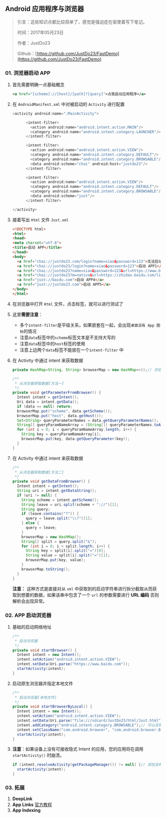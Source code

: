 ## Android 应用程序与浏览器

> 引言：这些知识点都比较简单了，感觉是强迫症在驱使着写下笔记。
>
> 时间：2017年05月23日
>
> 作者：JustDo23
>
> Github：[https://github.com/JustDo23/FastDemo](https://github.com/JustDo23/FastDemo)

### 01. 浏览器启动 APP

1. 首先需要明确一点基础概念

   ```xml
   <a href="[scheme]://[host]/[path]?[query]">点我启动应用程序</a> 
   ```

2. 在 `AndroidManifest.xml` 中对被启动的 `Activity` 进行配置

   ```java
   <activity android:name=".MainActivity">

         <intent-filter>
           <action android:name="android.intent.action.MAIN"/>
           <category android:name="android.intent.category.LAUNCHER"/>
         </intent-filter>

         <intent-filter>
           <action android:name="android.intent.action.VIEW"/>
           <category android:name="android.intent.category.DEFAULT"/>
           <category android:name="android.intent.category.BROWSABLE"/>
           <data android:scheme="chai" android:host="justdo23"/>
         </intent-filter>

         <intent-filter>
           <action android:name="android.intent.action.VIEW"/>
           <category android:name="android.intent.category.DEFAULT"/>
           <category android:name="android.intent.category.BROWSABLE"/>
           <data android:scheme="just"/>
         </intent-filter>

   </activity>
   ```

3. 接着写出 `Html` 文件 `Just.xml`

   ```html
   <!DOCTYPE html>
   <html>
   <head>
   <meta charset="utf-8">
   <title>启动 APP</title>
   </head>
   <body>
     <a href="chai://justdo23.com/login?name=xiao&password=123">无法启动</a>
     <a href="chai://justdo23/login?name=xiao&password=123">启动 APP1</a>
     <a href="chai://justdo23?name=xiao&password=123&url=https://www.baidu.com">启动 APP2</a>
     <a href="chai://justdo23?m=native&url=https://zhidao.baidu.com/list?cid=103106">启动 APP3</a>
     <a href="just://baidu.com">启动 APP4</a>
     <a href="just://justdo23.com">启动 APP5</a>
   </body>
   </html>
   ```

4. 在浏览器中打开 `Html` 文件，点击标签，就可以进行测试了

5. 这里**需要注意**：

   - 多个`intent-filter`是平级关系，如果嵌套在一起，会出现`桌面没有 App 图标`的情况
   - 注意`data`标签中的`scheme`标签文本是不支持大写的
   - 注意`data`标签中的`host`标签的使用
   - 注意上边两个`data`标签不能放在一个`intent-filter` 中

6. 在 Activity 中通过 intent 来获取数据

   ```java
   private HashMap<String, String> browserMap = new HashMap<>();// 浏览器数据

   /**
    * 从浏览器获取数据[方法一]
    */
   private void getParameterFromBrowser() {
     Intent intent = getIntent();
     Uri data = intent.getData();
     if (data == null) return;
     browserMap.put("scheme", data.getScheme());
     browserMap.put("host", data.getHost());
     Set<String> queryParameterNames = data.getQueryParameterNames();
     String[] queryParamNameArray = (String[]) queryParameterNames.toArray();
     for (int i = 0; i < queryParamNameArray.length; i++) {
       String key = queryParamNameArray[i];
       browserMap.put(key, data.getQueryParameter(key));
     }
   }
   ```

7. 在 Activity 中通过 intent 来获取数据

   ```java
   /**
    * 从浏览器获取数据[方法二]
    */
   private void getDataFromBrowser() {
     Intent intent = getIntent();
     String uri = intent.getDataString();
     if (uri != null) {
       String scheme = intent.getScheme();
       String leave = uri.split(scheme + "://")[1];
       String query;
       if (leave.contains("?")) {
         query = leave.split("\\?")[1];
       } else {
         query = leave;
       }
       browserMap = new HashMap();
       String[] split = query.split("&");
       for (int i = 0; i < split.length; i++) {
         String key = split[i].split("=")[0];
         String value = split[i].split("=")[1];
         browserMap.put(key, value);
       }
       browserMap.toString();
     }
   }
   ```

   **注意：** 这种方式是直接对从 `xml` 中获取到的启动字符串进行拆分截取从而获取到想要的数据，如果该串中包含了一个 `url` 的参数需要进行 **URL 编码** 否则解析会出现异常。


### 02. APP 启动浏览器 

1. 基础的启动网络地址

   ```java
   /**
    * 启动浏览器
    */
   private void startBrowser() {
     Intent intent = new Intent();
     intent.setAction("android.intent.action.VIEW");
     intent.setData(Uri.parse("https://www.baidu.com"));
     startActivity(intent);
   }
   ```

2. 启动原生浏览器并指定本地文件

   ```java
   /**
    * 启动浏览器[本地文件]
    */
   private void startBrowserByLocal() {
     Intent intent = new Intent();
     intent.setAction("android.intent.action.VIEW");
     intent.setData(Uri.parse("file:///sdcard/JustDo23/html/Just.html"));// 指定本地的数据源
     intent.addCategory("android.intent.category.BROWSABLE");// 可以没有
     intent.setClassName("com.android.browser", "com.android.browser.BrowserActivity");// 指定启动原生的浏览器[没有就启动不了浏览器]
     startActivity(intent);
   }
   ```

3. **注意**：如果设备上没有可接收隐式 Intent 的应用，您的应用将在调用 `startActivity()` 时崩溃。

   ```java
   if (intent.resolveActivity(getPackageManager()) != null) {// 添加没有的判断防止崩溃
     startActivity(intent);
   }
   ```


### 03. 拓展

1. **DeepLink**
2. **App Links** [官方教程](https://developer.android.com/training/app-links/index.html)
3. **App Indexing**


